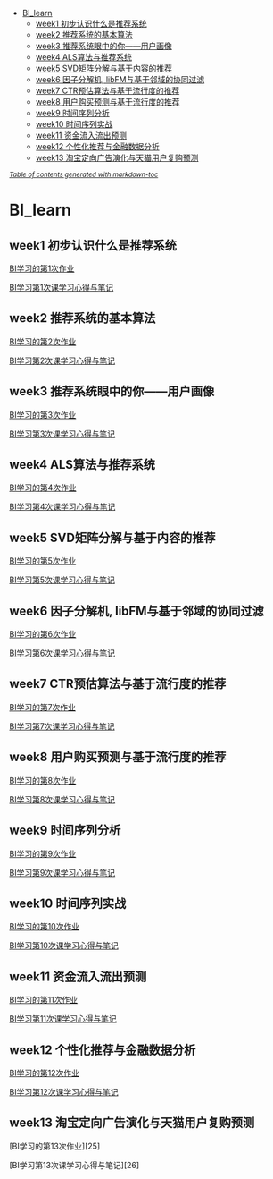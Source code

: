 - [<span id = "bi-learn">BI_learn</span>](#-span-id----bi-learn--bi-learn--span-)
  * [<span id = "week1">week1 初步认识什么是推荐系统</span>](#-span-id----week1--week1--------------span-)
  * [<span id = "week2">week2 推荐系统的基本算法</span>](#-span-id----week2--week2------------span-)
  * [<span id = "week3">week3 推荐系统眼中的你——用户画像</span>](#-span-id----week3--week3-----------------span-)
  * [<span id = "week4">week4 ALS算法与推荐系统</span>](#-span-id----week4--week4-als---------span-)
  * [<span id = "week5">week5 SVD矩阵分解与基于内容的推荐</span>](#-span-id----week5--week5-svd--------------span-)
  * [<span id = "week6">week6 因子分解机, libFM与基于邻域的协同过滤</span>](#-span-id----week6--week6--------libfm------------span-)
  * [<span id = "week7">week7 CTR预估算法与基于流行度的推荐</span>](#-span-id----week7--week7-ctr---------------span-)
  * [<span id = "week8">week8 用户购买预测与基于流行度的推荐</span>](#-span-id----week8--week8------------------span-)
  * [<span id = "week9">week9 时间序列分析</span>](#-span-id----week9--week9---------span-)
  * [<span id = "week10">week10 时间序列实战</span>](#-span-id----week10--week10---------span-)
  * [<span id = "week11">week11 资金流入流出预测</span>](#-span-id----week11--week11-----------span-)
  * [<span id = "week12">week12 个性化推荐与金融数据分析</span>](#-span-id----week12--week12---------------span-)
  * [<span id = "week13">week13 淘宝定向广告演化与天猫用户复购预测</span>](#week13)

<small><i><a href='http://ecotrust-canada.github.io/markdown-toc/'>Table of contents generated with markdown-toc</a></i></small>

# <span id = "bi-learn">BI_learn</span>

## <span id = "week1">week1 初步认识什么是推荐系统</span>
[BI学习的第1次作业][1]

[BI学习第1次课学习心得与笔记][2]

[1]:https://blog.csdn.net/weixin_43849871/article/details/109520987
[2]:https://blog.csdn.net/weixin_43849871/article/details/109545353


## <span id = "week2">week2 推荐系统的基本算法</span>
[BI学习的第2次作业][3]

[BI学习第2次课学习心得与笔记][4]

[3]:https://blog.csdn.net/weixin_43849871/article/details/109554033
[4]:https://blog.csdn.net/weixin_43849871/article/details/109563087


## <span id = "week3">week3 推荐系统眼中的你——用户画像</span>
[BI学习的第3次作业][5]

[BI学习第3次课学习心得与笔记][6]

[5]:https://blog.csdn.net/weixin_43849871/article/details/109692700
[6]:https://blog.csdn.net/weixin_43849871/article/details/109701008

## <span id = "week4">week4 ALS算法与推荐系统</span>
[BI学习的第4次作业][7]

[BI学习第4次课学习心得与笔记][8]

[7]:https://blog.csdn.net/weixin_43849871/article/details/109894736
[8]:https://blog.csdn.net/weixin_43849871/article/details/109894835

## <span id = "week5">week5 SVD矩阵分解与基于内容的推荐</span>
[BI学习的第5次作业][9]

[BI学习第5次课学习心得与笔记][10]

[9]:https://blog.csdn.net/weixin_43849871/article/details/110286079
[10]:https://blog.csdn.net/weixin_43849871/article/details/110286087


## <span id = "week6">week6 因子分解机, libFM与基于邻域的协同过滤</span>
[BI学习的第6次作业][11]

[BI学习第6次课学习心得与笔记][12]

[11]:https://blog.csdn.net/weixin_43849871/article/details/110729053
[12]:https://blog.csdn.net/weixin_43849871/article/details/110729172

## <span id = "week7">week7 CTR预估算法与基于流行度的推荐</span>
[BI学习的第7次作业][13]

[BI学习第7次课学习心得与笔记][14]

[13]:https://blog.csdn.net/weixin_43849871/article/details/111239644
[14]:https://blog.csdn.net/weixin_43849871/article/details/111239756


## <span id = "week8">week8 用户购买预测与基于流行度的推荐</span>
[BI学习的第8次作业][15]

[BI学习第8次课学习心得与笔记][16]

[15]:https://blog.csdn.net/weixin_43849871/article/details/112483523
[16]:https://blog.csdn.net/weixin_43849871/article/details/111768028



## <span id = "week9">week9 时间序列分析</span>
[BI学习的第9次作业][17]

[BI学习第9次课学习心得与笔记][18]

[17]:https://blog.csdn.net/weixin_43849871/article/details/112117326
[18]:https://blog.csdn.net/weixin_43849871/article/details/112117209


## <span id = "week10">week10 时间序列实战</span>
[BI学习的第10次作业][19]

[BI学习第10次课学习心得与笔记][20]

[19]:https://blog.csdn.net/weixin_43849871/article/details/113060463
[20]:https://blog.csdn.net/weixin_43849871/article/details/113060470




## <span id = "week11">week11 资金流入流出预测</span>
[BI学习的第11次作业][21]

[BI学习第11次课学习心得与笔记][22]

[21]:https://shuihua.blog.csdn.net/article/details/113405210
[22]:https://shuihua.blog.csdn.net/article/details/113405180



## <span id = "week12">week12 个性化推荐与金融数据分析</span>
[BI学习的第12次作业][23]

[BI学习第12次课学习心得与笔记][24]

[23]:https://shuihua.blog.csdn.net/article/details/113729843
[24]:https://shuihua.blog.csdn.net/article/details/113718572


## <span id = "week13">week13 淘宝定向广告演化与天猫用户复购预测</span>
[BI学习的第13次作业][25]

[BI学习第13次课学习心得与笔记][26]

[23]:https://shuihua.blog.csdn.net/article/details/114136431
[24]:https://shuihua.blog.csdn.net/article/details/114136480





